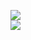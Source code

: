 [![](https://img.shields.io/badge/Made%20With-Github%20Spray-lightgrey.svg?style=for-the-badge&logo=github)](https://github.com/Annihil/github-spray#8035)  
[![](https://i.imgur.com/2DrTn0Z.gif)](https://github.com/Annihil/github-spray)